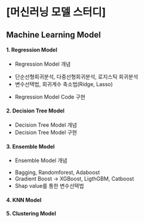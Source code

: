 # [머신러닝 모델 스터디]
## Machine Learning Model

#### 1. Regression Model
  * Regression Model 개념
   - 단순선형회귀분석, 다중선형회귀분석, 로지스틱 회귀분석
   - 변수선택법, 회귀계수 축소법(Ridge, Lasso)
  * Regression Model Code 구현
  
#### 2. Decision Tree Model
  * Decision Tree Model 개념
  * Decision Tree Model 구현

#### 3. Ensemble Model
  * Ensemble Model 개념
   - Bagging, Randomforest, Adaboost
   - Gradient Boost -> XGBoost, LigthGBM, Catboost
   - Shap value를 통한 변수선택법
#### 4. KNN Model
#### 5. Clustering Model

